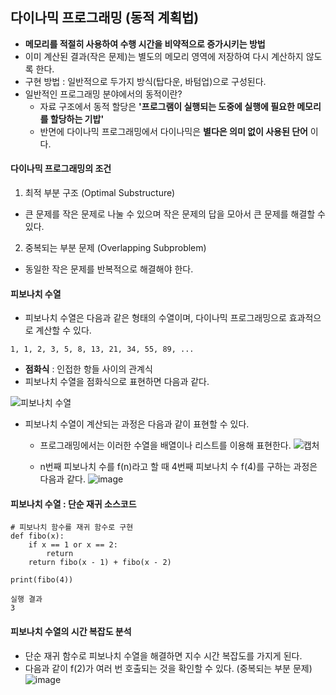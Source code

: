 ## 다이나믹 프로그래밍 (동적 계획법)
- **메모리를 적절히 사용하여 수행 시간을 비약적으로 증가시키는 방법**
- 이미 계산된 결과(작은 문제)는 별도의 메모리 영역에 저장하여 다시 계산하지 않도록 한다.
- 구현 방법 : 일반적으로 두가지 방식(탑다운, 바텀업)으로 구성된다.
- 일반적인 프로그래밍 분야에서의 동적이란?
  - 자료 구조에서 동적 할당은 **'프로그램이 실행되는 도중에 실행에 필요한 메모리를 할당하는 기밥'**
  - 반면에 다이나믹 프로그래밍에서 다이나믹은 **별다은 의미 없이 사용된 단어** 이다.

#### 다이나믹 프로그래밍의 조건
1. 최적 부분 구조 (Optimal Substructure)
- 큰 문제를 작은 문제로 나눌 수 있으며 작은 문제의 답을 모아서 큰 문제를 해결할 수 있다.
2. 중복되는 부분 문제 (Overlapping Subproblem)
- 동일한 작은 문제를 반복적으로 해결해야 한다.
  
#### 피보나치 수열
- 피보나치 수열은 다음과 같은 형태의 수열이며, 다이나믹 프로그래밍으로 효과적으로 계산할 수 있다.
```
1, 1, 2, 3, 5, 8, 13, 21, 34, 55, 89, ...
```
- **점화식** : 인접한 항들 사이의 관계식
- 피보나치 수열을 점화식으로 표현하면 다음과 같다.

![피보나치 수열](https://user-images.githubusercontent.com/61777583/95472692-4f12cb00-09be-11eb-85e0-4c79846fb989.PNG)

- 피보나치 수열이 계산되는 과정은 다음과 같이 표현할 수 있다.
  - 프로그래밍에서는 이러한 수열을 배열이나 리스트를 이용해 표현한다.
![캡처](https://user-images.githubusercontent.com/61777583/95474134-bda45880-09bf-11eb-891a-7df83aae2155.PNG)

  - n번째 피보나치 수를 f(n)라고 할 때 4번째 피보나치 수 f(4)를 구하는 과정은 다음과 같다.
  ![image](https://user-images.githubusercontent.com/61777583/95474416-09570200-09c0-11eb-8527-3b5c22998ab6.png)

#### 피보나치 수열 : 단순 재귀 소스코드
```
# 피보나치 함수를 재귀 함수로 구현
def fibo(x):
    if x == 1 or x == 2:
        return
    return fibo(x - 1) + fibo(x - 2)

print(fibo(4))    

실행 결과
3
```

#### 피보나치 수열의 시간 복잡도 분석
- 단순 재귀 함수로 피보나치 수열을 해결하면 지수 시간 복잡도를 가지게 된다.
- 다음과 같이 f(2)가 여러 번 호출되는 것을 확인할 수 있다. (중복되는 부분 문제)
![image](https://user-images.githubusercontent.com/61777583/95474876-97cb8380-09c0-11eb-85f7-918bb3787411.png)
